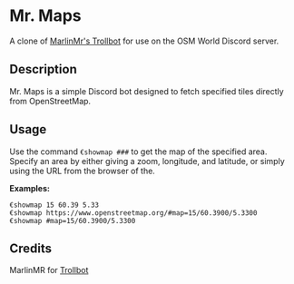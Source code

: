 # Mr. Maps

A clone of [MarlinMr's Trollbot](https://gitlab.com/MarlinMr/trollbot/-/tree/master) for use on the OSM World Discord server.

## Description

Mr. Maps is a simple Discord bot designed to fetch specified tiles directly from OpenStreetMap.

## Usage

Use the command `€showmap ###` to get the map of the specified area. Specify an area by either giving a zoom, longitude, and latitude, or simply using the URL from the browser of the.

**Examples:**
```
€showmap 15 60.39 5.33
€showmap https://www.openstreetmap.org/#map=15/60.3900/5.3300
€showmap #map=15/60.3900/5.3300
```

## Credits
MarlinMR for [Trollbot](https://gitlab.com/MarlinMr/trollbot/-/tree/master)
